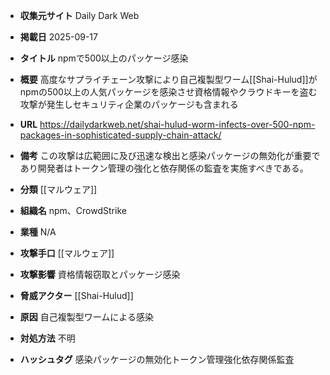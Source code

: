 - **収集元サイト**
Daily Dark Web

- **掲載日**
2025-09-17

- **タイトル**
npmで500以上のパッケージ感染

- **概要**
高度なサプライチェーン攻撃により自己複製型ワーム[[Shai-Hulud]]がnpmの500以上の人気パッケージを感染させ資格情報やクラウドキーを盗む攻撃が発生しセキュリティ企業のパッケージも含まれる

- **URL**
https://dailydarkweb.net/shai-hulud-worm-infects-over-500-npm-packages-in-sophisticated-supply-chain-attack/

- **備考**
この攻撃は広範囲に及び迅速な検出と感染パッケージの無効化が重要であり開発者はトークン管理の強化と依存関係の監査を実施すべきである。

- **分類**
[[マルウェア]]

- **組織名**
npm、CrowdStrike

- **業種**
N/A

- **攻撃手口**
[[マルウェア]]

- **攻撃影響**
資格情報窃取とパッケージ感染

- **脅威アクター**
[[Shai-Hulud]]

- **原因**
自己複製型ワームによる感染

- **対処方法**
不明

- **ハッシュタグ**
感染パッケージの無効化トークン管理強化依存関係監査

